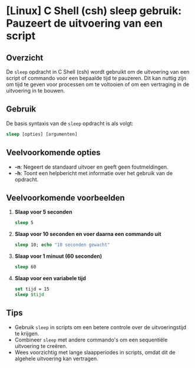 # [Linux] C Shell (csh) sleep gebruik: Pauzeert de uitvoering van een script

## Overzicht
De `sleep` opdracht in C Shell (csh) wordt gebruikt om de uitvoering van een script of commando voor een bepaalde tijd te pauzeren. Dit kan nuttig zijn om tijd te geven voor processen om te voltooien of om een vertraging in de uitvoering in te bouwen.

## Gebruik
De basis syntaxis van de `sleep` opdracht is als volgt:

```csh
sleep [opties] [argumenten]
```

## Veelvoorkomende opties
- **-n**: Negeert de standaard uitvoer en geeft geen foutmeldingen.
- **-h**: Toont een helpbericht met informatie over het gebruik van de opdracht.

## Veelvoorkomende voorbeelden

1. **Slaap voor 5 seconden**
   ```csh
   sleep 5
   ```

2. **Slaap voor 10 seconden en voer daarna een commando uit**
   ```csh
   sleep 10; echo "10 seconden gewacht"
   ```

3. **Slaap voor 1 minuut (60 seconden)**
   ```csh
   sleep 60
   ```

4. **Slaap voor een variabele tijd**
   ```csh
   set tijd = 15
   sleep $tijd
   ```

## Tips
- Gebruik `sleep` in scripts om een betere controle over de uitvoeringstijd te krijgen.
- Combineer `sleep` met andere commando's om een sequentiële uitvoering te creëren.
- Wees voorzichtig met lange slaapperiodes in scripts, omdat dit de algehele uitvoering kan vertragen.